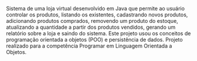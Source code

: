 Sistema de uma loja virtual desenvolvido em Java que permite ao usuário controlar os produtos, listando os existentes, cadastrando novos produtos, adicionando produtos comprados, removendo um produto do estoque, atualizando a quantidade a partir dos produtos vendidos, gerando um relatório sobre a loja e saindo do sistema.
Este projeto usou os conceitos de programação orientada a objetos (POO) e persistência de dados. Projeto realizado para a competência Programar em Linguagem Orientada a Objetos.
